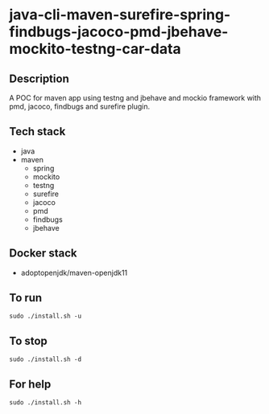 # java-cli-maven-surefire-spring-findbugs-jacoco-pmd-jbehave-mockito-testng-car-data

## Description
A POC for maven app using testng
and jbehave and mockio framework
 with pmd,
jacoco, findbugs and surefire plugin.

## Tech stack
- java
- maven
	- spring
	- mockito
  - testng
  - surefire
  - jacoco
  - pmd
  - findbugs
  - jbehave

## Docker stack
- adoptopenjdk/maven-openjdk11

## To run
`sudo ./install.sh -u`

## To stop
`sudo ./install.sh -d`

## For help
`sudo ./install.sh -h`
